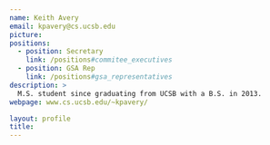 ```yaml
---
name: Keith Avery
email: kpavery@cs.ucsb.edu
picture:
positions:
  - position: Secretary
    link: /positions#commitee_executives
  - position: GSA Rep
    link: /positions#gsa_representatives
description: >
  M.S. student since graduating from UCSB with a B.S. in 2013.
webpage: www.cs.ucsb.edu/~kpavery/

layout: profile
title: 
---
```

